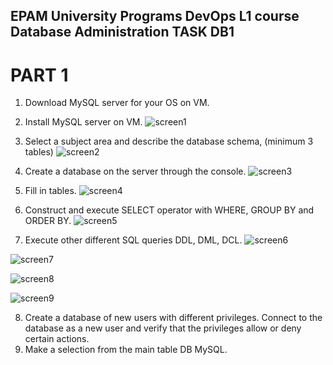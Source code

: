## EPAM University Programs DevOps L1 course Database Administration TASK DB1

# PART 1

1. Download MySQL server for your OS on VM.
2. Install MySQL server on VM.
![screen1](https://github.com/d-SAVCHUK/EPAM_DevOps_HT_DB/blob/main/mysql/Screenshot1.png)

3. Select a subject area and describe the database schema, (minimum 3 tables)
![screen2](https://github.com/d-SAVCHUK/EPAM_DevOps_HT_DB/blob/main/mysql/Screenshot4.png)

4. Create a database on the server through the console.
![screen3](https://github.com/d-SAVCHUK/EPAM_DevOps_HT_DB/blob/main/mysql/Screenshot2.png)

5. Fill in tables.
![screen4](https://github.com/d-SAVCHUK/EPAM_DevOps_HT_DB/blob/main/mysql/Screenshot5.png)

6. Construct and execute SELECT operator with WHERE, GROUP BY and ORDER BY. 
![screen5](https://github.com/d-SAVCHUK/EPAM_DevOps_HT_DB/blob/main/mysql/Screenshot6.png)

7. Execute other different SQL queries DDL, DML, DCL.
![screen6](https://github.com/d-SAVCHUK/EPAM_DevOps_HT_DB/blob/main/mysql/Screenshot7.png)

![screen7](https://github.com/d-SAVCHUK/EPAM_DevOps_HT_DB/blob/main/mysql/Screenshot8.png)

![screen8](https://github.com/d-SAVCHUK/EPAM_DevOps_HT_DB/blob/main/mysql/Screenshot9.png)

![screen9](https://github.com/d-SAVCHUK/EPAM_DevOps_HT_DB/blob/main/mysql/Screenshot10.png)

8. Create a database of new users with different privileges. Connect to the database as a new user and verify that the privileges allow or deny certain actions.
9. Make a selection from the main table DB MySQL.

